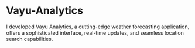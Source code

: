 # Vayu-Analytics
I developed Vayu Analytics, a cutting-edge weather forecasting application, offers a sophisticated interface, real-time updates, and seamless location search capabilities.
